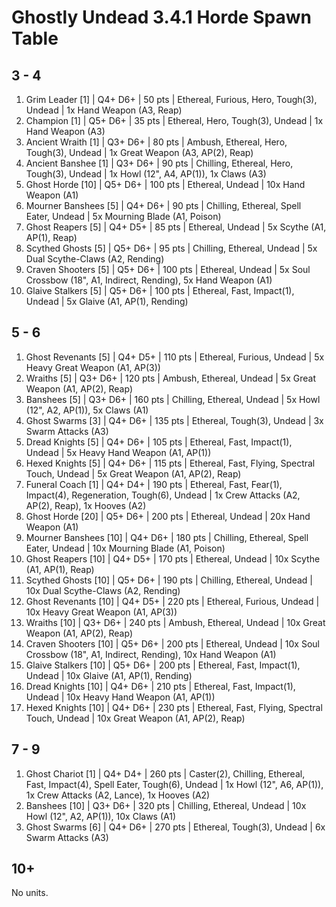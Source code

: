 # Ghostly Undead 3.4.1 Horde Spawn Table

## 3 - 4

1. Grim Leader [1] | Q4+ D6+ | 50 pts | Ethereal, Furious, Hero, Tough(3), Undead | 1x Hand Weapon (A3, Reap)
1. Champion [1] | Q5+ D6+ | 35 pts | Ethereal, Hero, Tough(3), Undead | 1x Hand Weapon (A3)
1. Ancient Wraith [1] | Q3+ D6+ | 80 pts | Ambush, Ethereal, Hero, Tough(3), Undead | 1x Great Weapon (A3, AP(2), Reap)
1. Ancient Banshee [1] | Q3+ D6+ | 90 pts | Chilling, Ethereal, Hero, Tough(3), Undead | 1x Howl (12", A4, AP(1)), 1x Claws (A3)
1. Ghost Horde [10] | Q5+ D6+ | 100 pts | Ethereal, Undead | 10x Hand Weapon (A1)
1. Mourner Banshees [5] | Q4+ D6+ | 90 pts | Chilling, Ethereal, Spell Eater, Undead | 5x Mourning Blade (A1, Poison)
1. Ghost Reapers [5] | Q4+ D5+ | 85 pts | Ethereal, Undead | 5x Scythe (A1, AP(1), Reap)
1. Scythed Ghosts [5] | Q5+ D6+ | 95 pts | Chilling, Ethereal, Undead | 5x Dual Scythe-Claws (A2, Rending)
1. Craven Shooters [5] | Q5+ D6+ | 100 pts | Ethereal, Undead | 5x Soul Crossbow (18", A1, Indirect, Rending), 5x Hand Weapon (A1)
1. Glaive Stalkers [5] | Q5+ D6+ | 100 pts | Ethereal, Fast, Impact(1), Undead | 5x Glaive (A1, AP(1), Rending)

## 5 - 6

1. Ghost Revenants [5] | Q4+ D5+ | 110 pts | Ethereal, Furious, Undead | 5x Heavy Great Weapon (A1, AP(3))
1. Wraiths [5] | Q3+ D6+ | 120 pts | Ambush, Ethereal, Undead | 5x Great Weapon (A1, AP(2), Reap)
1. Banshees [5] | Q3+ D6+ | 160 pts | Chilling, Ethereal, Undead | 5x Howl (12", A2, AP(1)), 5x Claws (A1)
1. Ghost Swarms [3] | Q4+ D6+ | 135 pts | Ethereal, Tough(3), Undead | 3x Swarm Attacks (A3)
1. Dread Knights [5] | Q4+ D6+ | 105 pts | Ethereal, Fast, Impact(1), Undead | 5x Heavy Hand Weapon (A1, AP(1))
1. Hexed Knights [5] | Q4+ D6+ | 115 pts | Ethereal, Fast, Flying, Spectral Touch, Undead | 5x Great Weapon (A1, AP(2), Reap)
1. Funeral Coach [1] | Q4+ D4+ | 190 pts | Ethereal, Fast, Fear(1), Impact(4), Regeneration, Tough(6), Undead | 1x Crew Attacks (A2, AP(2), Reap), 1x Hooves (A2)
1. Ghost Horde [20] | Q5+ D6+ | 200 pts | Ethereal, Undead | 20x Hand Weapon (A1)
1. Mourner Banshees [10] | Q4+ D6+ | 180 pts | Chilling, Ethereal, Spell Eater, Undead | 10x Mourning Blade (A1, Poison)
1. Ghost Reapers [10] | Q4+ D5+ | 170 pts | Ethereal, Undead | 10x Scythe (A1, AP(1), Reap)
1. Scythed Ghosts [10] | Q5+ D6+ | 190 pts | Chilling, Ethereal, Undead | 10x Dual Scythe-Claws (A2, Rending)
1. Ghost Revenants [10] | Q4+ D5+ | 220 pts | Ethereal, Furious, Undead | 10x Heavy Great Weapon (A1, AP(3))
1. Wraiths [10] | Q3+ D6+ | 240 pts | Ambush, Ethereal, Undead | 10x Great Weapon (A1, AP(2), Reap)
1. Craven Shooters [10] | Q5+ D6+ | 200 pts | Ethereal, Undead | 10x Soul Crossbow (18", A1, Indirect, Rending), 10x Hand Weapon (A1)
1. Glaive Stalkers [10] | Q5+ D6+ | 200 pts | Ethereal, Fast, Impact(1), Undead | 10x Glaive (A1, AP(1), Rending)
1. Dread Knights [10] | Q4+ D6+ | 210 pts | Ethereal, Fast, Impact(1), Undead | 10x Heavy Hand Weapon (A1, AP(1))
1. Hexed Knights [10] | Q4+ D6+ | 230 pts | Ethereal, Fast, Flying, Spectral Touch, Undead | 10x Great Weapon (A1, AP(2), Reap)

## 7 - 9

1. Ghost Chariot [1] | Q4+ D4+ | 260 pts | Caster(2), Chilling, Ethereal, Fast, Impact(4), Spell Eater, Tough(6), Undead | 1x Howl (12", A6, AP(1)), 1x Crew Attacks (A2, Lance), 1x Hooves (A2)
1. Banshees [10] | Q3+ D6+ | 320 pts | Chilling, Ethereal, Undead | 10x Howl (12", A2, AP(1)), 10x Claws (A1)
1. Ghost Swarms [6] | Q4+ D6+ | 270 pts | Ethereal, Tough(3), Undead | 6x Swarm Attacks (A3)

## 10+

No units.